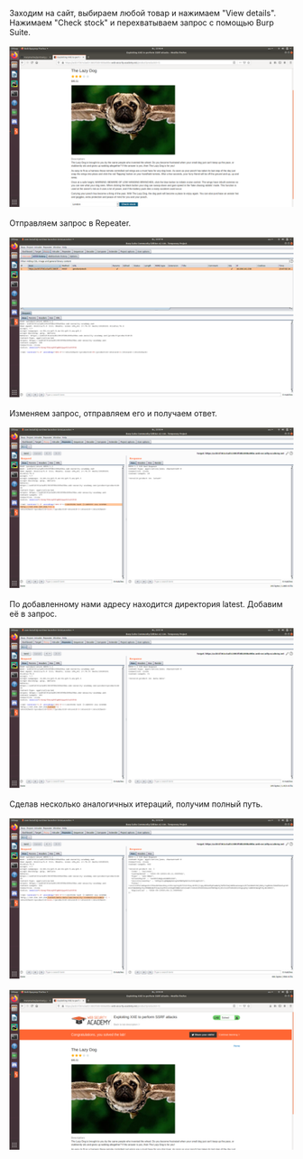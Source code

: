 Заходим на сайт, выбираем любой товар и нажимаем "View details".<br/>
Нажимаем "Check stock" и перехватываем запрос с помощью Burp Suite.<br/><br/>
<img src="screenshot1.png"> <br/><br/>
Отправляем запрос в Repeater.<br/><br/>
<img src="screenshot2.png"> <br/><br/>
Изменяем запрос, отправляем его и получаем ответ.<br/><br/>
<img src="screenshot3.png"><br/><br/>
По добавленному нами адресу находится директория latest. Добавим её в запрос.<br/><br/>
<img src="screenshot4.png"><br/><br/>
Сделав несколько аналогичных итераций, получим полный путь.<br/><br/>
<img src="screenshot5.png"><br/><br/>
<img src="screenshot6.png"><br/><br/>

